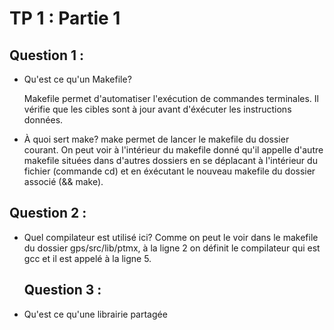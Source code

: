 # TP 1 : Partie 1

## Question 1 :

- Qu'est ce qu'un Makefile?
  <p>Makefile permet d'automatiser l'exécution de commandes terminales. Il vérifie que les cibles sont à jour avant d'éxécuter les instructions données.<p>
  
- À quoi sert make?
  make permet de lancer le makefile du dossier courant. On peut voir à l'intérieur du makefile donné qu'il appelle d'autre makefile situées dans d'autres dossiers en se déplacant à l'intérieur du fichier (commande cd) et en éxécutant le nouveau makefile du dossier associé (&& make).
  
## Question 2 :
  
- Quel compilateur est utilisé ici?
  Comme on peut le voir dans le makefile du dossier gps/src/lib/ptmx, à la ligne 2 on définit le compilateur qui est gcc et il est appelé à la ligne 5.
  
  ## Question 3 :

- Qu'est ce qu'une librairie partagée 
